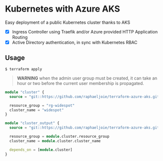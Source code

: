 # Kubernetes with Azure AKS

Easy deployment of a public Kubernetes cluster thanks to AKS
* [x] Ingress Controller using Traefik and/or Azure provided HTTP Application Routing
* [x] Active Directory authentication, in sync with Kubernetes RBAC

## Usage
```shell
$ terraform apply
```

> **WARNING** when the admin user group must be created, it can take an hour or two
> before the current user membership is propagated. 

```tf
module "cluster" {
  source = "git::https://github.com/raphaeljoie/terraform-azure-aks.git//modules/cluster"

  resource_group = "rg-widespot"
  cluster_name = "widespot"
}

module "cluster_output" {
  source = "git::https://github.com/raphaeljoie/terraform-azure-aks.git//modules/application_routing_output"

  resource_group = module.cluster.resource_group
  cluster_name = module.cluster.cluster_name

  depends_on = [module.cluster]
}
```
